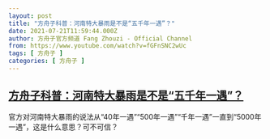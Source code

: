 ```yaml
---
layout: post
title: "方舟子科普：河南特大暴雨是不是“五千年一遇”？"
date: 2021-07-21T11:59:44.000Z
author: 方舟子官方频道 Fang Zhouzi - Official Channel
from: https://www.youtube.com/watch?v=fGFnSNC2wUc
tags: [ 方舟子 ]
categories: [ 方舟子 ]
---
```

<!--1626868784000-->
[方舟子科普：河南特大暴雨是不是“五千年一遇”？](https://www.youtube.com/watch?v=fGFnSNC2wUc)
------

<div>
官方对河南特大暴雨的说法从“40年一遇”“500年一遇”“千年一遇”一直到“5000年一遇”，这是什么意思？可不可信？
</div>
